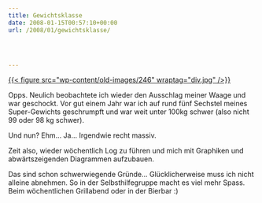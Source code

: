 ```yaml
---
title: Gewichtsklasse
date: 2008-01-15T00:57:10+00:00
url: /2008/01/gewichtsklasse/




---
```

[{{< figure src="wp-content/old-images/246" wraptag="div.jpg" />}}][1]

Opps. Neulich beobachtete ich wieder den Ausschlag meiner Waage und war geschockt. Vor gut einem Jahr war ich auf rund fünf Sechstel meines Super-Gewichts geschrumpft und war weit unter 100kg schwer (also nicht 99 oder 98 kg schwer).

Und nun? Ehm... Ja... Irgendwie recht massiv.

Zeit also, wieder wöchentlich Log zu führen und mich mit Graphiken und abwärtszeigenden Diagrammen aufzubauen.

Das sind schon schwerwiegende Gründe... Glücklicherweise muss ich nicht alleine abnehmen. So in der Selbsthilfegruppe macht es viel mehr Spass. Beim wöchentlichen Grillabend oder in der Bierbar :)

 [1]: http://www.comics.com//comics/drabble/archive/drabble-20080114.html
